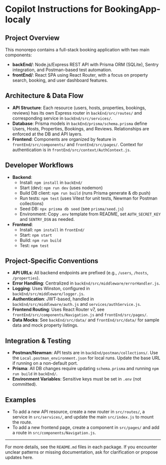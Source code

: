 # Copilot Instructions for BookingApp-localy

## Project Overview

This monorepo contains a full-stack booking application with two main components:

- **backEnd/**: Node.js/Express REST API with Prisma ORM (SQLite), Sentry integration, and Postman-based test automation.
- **frontEnd/**: React SPA using React Router, with a focus on property search, booking, and user dashboard features.

## Architecture & Data Flow

- **API Structure**: Each resource (users, hosts, properties, bookings, reviews) has its own Express router in `backEnd/src/routes/` and corresponding service in `backEnd/src/services/`.
- **Database**: Prisma models in `backEnd/prisma/schema.prisma` define Users, Hosts, Properties, Bookings, and Reviews. Relationships are enforced at the DB and API layers.
- **Frontend**: Components are organized by feature in `frontEnd/src/components/` and `frontEnd/src/pages/`. Context for authentication is in `frontEnd/src/context/AuthContext.js`.

## Developer Workflows

- **Backend**:
  - Install: `npm install` in `backEnd/`
  - Start (dev): `npm run dev` (uses nodemon)
  - Build DB client: `npm run build` (runs Prisma generate & db push)
  - Run tests: `npm test` (uses Vitest for unit tests, Newman for Postman collections)
  - Seed DB: `npx prisma db seed` (see `prisma/seed.js`)
  - Environment: Copy `.env` template from README, set `AUTH_SECRET_KEY` and `SENTRY_DSN` as needed.
- **Frontend**:
  - Install: `npm install` in `frontEnd/`
  - Start: `npm start`
  - Build: `npm run build`
  - Test: `npm test`

## Project-Specific Conventions

- **API URLs**: All backend endpoints are prefixed (e.g., `/users`, `/hosts`, `/properties`).
- **Error Handling**: Centralized in `backEnd/src/middleware/errorHandler.js`.
- **Logging**: Uses Winston, configured in `backEnd/src/middleware/logger.js`.
- **Authentication**: JWT-based, handled in `backEnd/src/middleware/auth.js` and `services/authService.js`.
- **Frontend Routing**: Uses React Router v7, see `frontEnd/src/components/Navigation.js` and `frontEnd/src/pages/`.
- **Data Mocks**: See `backEnd/src/data/` and `frontEnd/src/data/` for sample data and mock property listings.

## Integration & Testing

- **Postman/Newman**: API tests are in `backEnd/postman/collections/`. Use the `Local.postman_environment.json` for local runs. Update the base URL if running on a non-default port.
- **Prisma**: All DB changes require updating `schema.prisma` and running `npm run build` in `backEnd/`.
- **Environment Variables**: Sensitive keys must be set in `.env` (not committed).

## Examples

- To add a new API resource, create a new router in `src/routes/`, a service in `src/services/`, and update the main `src/index.js` to mount the route.
- To add a new frontend page, create a component in `src/pages/` and add a route in `src/components/Navigation.js`.

---

For more details, see the `README.md` files in each package. If you encounter unclear patterns or missing documentation, ask for clarification or propose updates here.
